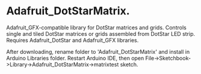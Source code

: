 Adafruit_DotStarMatrix.
=======================

Adafruit_GFX-compatible library for DotStar matrices and grids. Controls single and tiled DotStar matrices or grids assembled from DotStar LED strip. Requires Adafruit_DotStar and Adafruit_GFX libraries.

After downloading, rename folder to 'Adafruit_DotStarMatrix' and install in Arduino Libraries folder. Restart Arduino IDE, then open File->Sketchbook->Library->Adafruit_DotStarMatrix->matrixtest sketch.
